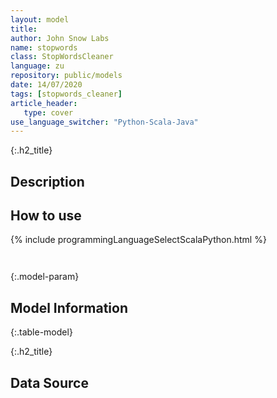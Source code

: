 ```yaml
---
layout: model
title: 
author: John Snow Labs
name: stopwords
class: StopWordsCleaner
language: zu
repository: public/models
date: 14/07/2020
tags: [stopwords_cleaner]
article_header:
   type: cover
use_language_switcher: "Python-Scala-Java"
---
```


{:.h2_title}
## Description 






## How to use 
<div class="tabs-box" markdown="1">

{% include programmingLanguageSelectScalaPython.html %}

```python

```

```scala

```
</div>



{:.model-param}
## Model Information
{:.table-model}





{:.h2_title}
## Data Source


